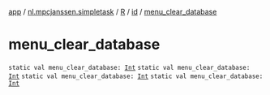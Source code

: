 [app](../../../index.md) / [nl.mpcjanssen.simpletask](../../index.md) / [R](../index.md) / [id](index.md) / [menu_clear_database](.)

# menu_clear_database

`static val menu_clear_database: `[`Int`](https://kotlinlang.org/api/latest/jvm/stdlib/kotlin/-int/index.html)
`static val menu_clear_database: `[`Int`](https://kotlinlang.org/api/latest/jvm/stdlib/kotlin/-int/index.html)
`static val menu_clear_database: `[`Int`](https://kotlinlang.org/api/latest/jvm/stdlib/kotlin/-int/index.html)
`static val menu_clear_database: `[`Int`](https://kotlinlang.org/api/latest/jvm/stdlib/kotlin/-int/index.html)
